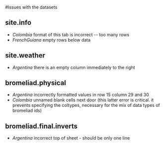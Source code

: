 
#Issues with the datasets

## site.info

* *Colombia* format of this tab is incorrect -- too many rows
* *FrenchGuiana* empty rows below data

## site.weather

* *Argentina* there is an empty column immediately to the right

## bromeliad.physical

* *Argentina* incorrectly formatted values in row 15 column 29 and 30
* *Colombia* unnamed blank cells next door
(this latter error is critical. it prevents specifying the coltypes, necessary for the mix of data types of bromeliad ids)

## bromeliad.final.inverts

* *Argentina* incorrect top of sheet - should be only one line

